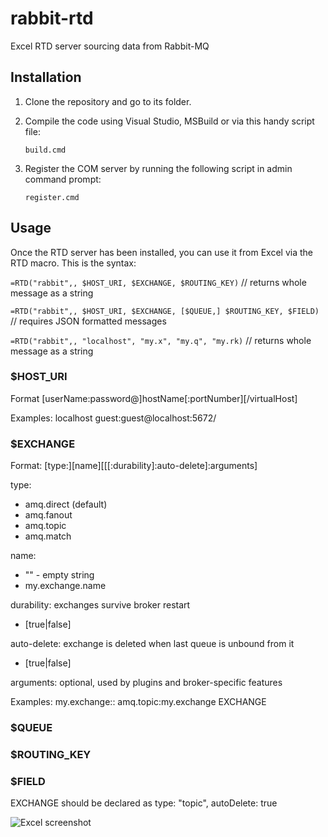 # rabbit-rtd
Excel RTD server sourcing data from Rabbit-MQ


## Installation
1. Clone the repository and go to its folder.
2. Compile the code using Visual Studio, MSBuild or via this handy script file:

   `build.cmd`


3. Register the COM server by running the following script in admin command prompt:
   
   `register.cmd`

## Usage

Once the RTD server has been installed, you can use it from Excel via the RTD macro.
This is the syntax:

`=RTD("rabbit",, $HOST_URI, $EXCHANGE, $ROUTING_KEY)`   // returns whole message as a string

`=RTD("rabbit",, $HOST_URI, $EXCHANGE, [$QUEUE,] $ROUTING_KEY, $FIELD)`  // requires JSON formatted messages

`=RTD("rabbit",, "localhost", "my.x", "my.q", "my.rk)`   // returns whole message as a string

### $HOST_URI
Format
   [userName:password@]hostName[:portNumber][/virtualHost]

Examples:
   localhost
   guest:guest@localhost:5672/
   
### $EXCHANGE
Format:
   [type:][name][[[:durability]:auto-delete]:arguments]
   
type:
* amq.direct     (default)
* amq.fanout
* amq.topic
* amq.match
   
name:
* ""  - empty string
* my.exchange.name
   
durability:  exchanges survive broker restart
* [true|false]
   
auto-delete:  exchange is deleted when last queue is unbound from it
* [true|false]
   
arguments:  optional, used by plugins and broker-specific features
   
   
   
Examples:
   my.exchange::
   amq.topic:my.exchange
   EXCHANGE                      

### $QUEUE

### $ROUTING_KEY

### $FIELD


EXCHANGE should be declared as type: "topic", autoDelete: true

![Excel screenshot](doc/ice_video.gif)

